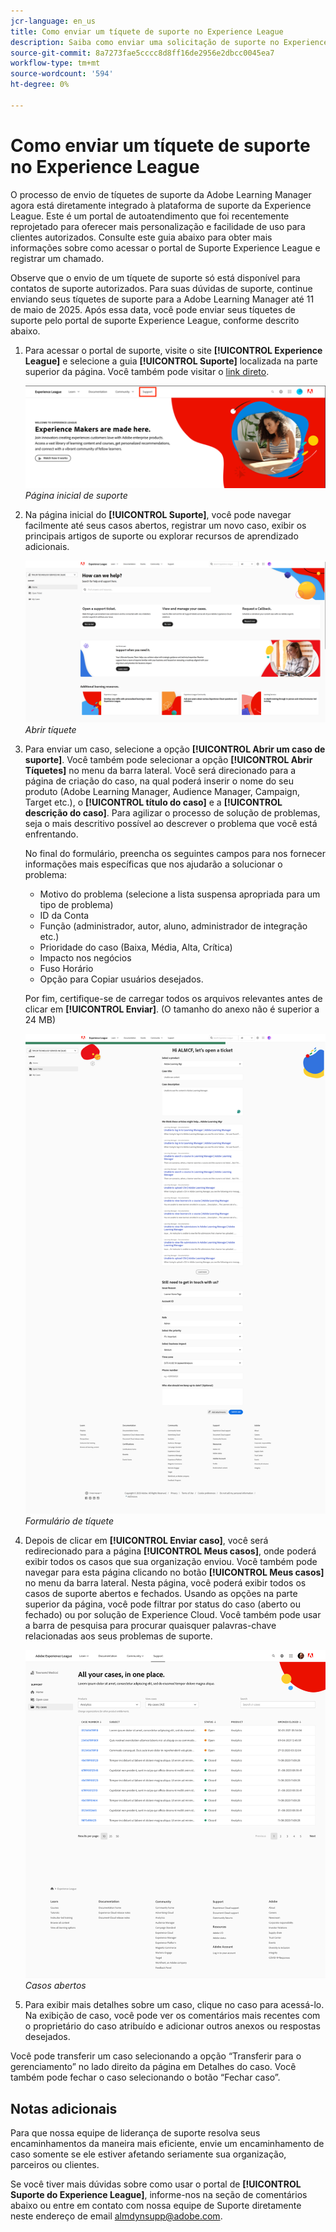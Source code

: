 ```yaml
---
jcr-language: en_us
title: Como enviar um tíquete de suporte no Experience League
description: Saiba como enviar uma solicitação de suporte no Experience League
source-git-commit: 8a7273fae5cccc8d8ff16de2956e2dbcc0045ea7
workflow-type: tm+mt
source-wordcount: '594'
ht-degree: 0%

---
```


# Como enviar um tíquete de suporte no Experience League

O processo de envio de tíquetes de suporte da Adobe Learning Manager agora está diretamente integrado à plataforma de suporte da Experience League. Este é um portal de autoatendimento que foi recentemente reprojetado para oferecer mais personalização e facilidade de uso para clientes autorizados. Consulte este guia abaixo para obter mais informações sobre como acessar o portal de Suporte Experience League e registrar um chamado.

Observe que o envio de um tíquete de suporte só está disponível para contatos de suporte autorizados. Para suas dúvidas de suporte, continue enviando seus tíquetes de suporte para a Adobe Learning Manager até 11 de maio de 2025. Após essa data, você pode enviar seus tíquetes de suporte pelo portal de suporte Experience League, conforme descrito abaixo.

1. Para acessar o portal de suporte, visite o site **[!UICONTROL Experience League]** e selecione a guia **[!UICONTROL Suporte]** localizada na parte superior da página. Você também pode visitar o [link direto](https://experienceleague.adobe.com/home#support).

   ![](assets/support.png)
   _Página inicial de suporte_

2. Na página inicial do **[!UICONTROL Suporte]**, você pode navegar facilmente até seus casos abertos, registrar um novo caso, exibir os principais artigos de suporte ou explorar recursos de aprendizado adicionais.

   ![](assets/open-ticket.png)
   _Abrir tíquete_

3. Para enviar um caso, selecione a opção **[!UICONTROL Abrir um caso de suporte]**. Você também pode selecionar a opção **[!UICONTROL Abrir Tíquetes]** no menu da barra lateral. Você será direcionado para a página de criação do caso, na qual poderá inserir o nome do seu produto (Adobe Learning Manager, Audience Manager, Campaign, Target etc.), o **[!UICONTROL título do caso]** e a **[!UICONTROL descrição do caso]**. Para agilizar o processo de solução de problemas, seja o mais descritivo possível ao descrever o problema que você está enfrentando.

   No final do formulário, preencha os seguintes campos para nos fornecer informações mais específicas que nos ajudarão a solucionar o problema:

   * Motivo do problema (selecione a lista suspensa apropriada para um tipo de problema)
   * ID da Conta
   * Função (administrador, autor, aluno, administrador de integração etc.)
   * Prioridade do caso (Baixa, Média, Alta, Crítica)
   * Impacto nos negócios
   * Fuso Horário
   * Opção para Copiar usuários desejados.

   Por fim, certifique-se de carregar todos os arquivos relevantes antes de clicar em **[!UICONTROL Enviar]**. (O tamanho do anexo não é superior a 24 MB)

   ![](assets/ticket-form.png)
   _Formulário de tíquete_

4. Depois de clicar em **[!UICONTROL Enviar caso]**, você será redirecionado para a página **[!UICONTROL Meus casos]**, onde poderá exibir todos os casos que sua organização enviou. Você também pode navegar para esta página clicando no botão **[!UICONTROL Meus casos]** no menu da barra lateral. Nesta página, você poderá exibir todos os casos de suporte abertos e fechados. Usando as opções na parte superior da página, você pode filtrar por status do caso (aberto ou fechado) ou por solução de Experience Cloud. Você também pode usar a barra de pesquisa para procurar quaisquer palavras-chave relacionadas aos seus problemas de suporte.

   ![](assets/open-cases.png)
   _Casos abertos_

5. Para exibir mais detalhes sobre um caso, clique no caso para acessá-lo. Na exibição de caso, você pode ver os comentários mais recentes com o proprietário do caso atribuído e adicionar outros anexos ou respostas desejados.

Você pode transferir um caso selecionando a opção “Transferir para o gerenciamento” no lado direito da página em Detalhes do caso. Você também pode fechar o caso selecionando o botão “Fechar caso”.

## Notas adicionais

Para que nossa equipe de liderança de suporte resolva seus encaminhamentos da maneira mais eficiente, envie um encaminhamento de caso somente se ele estiver afetando seriamente sua organização, parceiros ou clientes.

Se você tiver mais dúvidas sobre como usar o portal de **[!UICONTROL Suporte do Experience League]**, informe-nos na seção de comentários abaixo ou entre em contato com nossa equipe de Suporte diretamente neste endereço de email [almdynsupp@adobe.com](mailto:almdynsupp@adobe.com).

